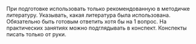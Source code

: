 При подготовке использовать только рекомендованную в методичке литературу. Указывать, какая литература была использована. 
Обязательно быть готовым ответить хотя бы на 1 вопрос. 
На практических занятиях можно подглядывать в конспект. 
Конспекты писать только от руки.